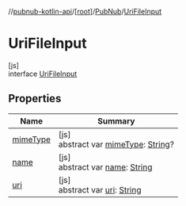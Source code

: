 //[pubnub-kotlin-api](../../../../index.md)/[[root]](../../index.md)/[PubNub](../index.md)/[UriFileInput](index.md)

# UriFileInput

[js]\
interface [UriFileInput](index.md)

## Properties

| Name | Summary |
|---|---|
| [mimeType](mime-type.md) | [js]<br>abstract var [mimeType](mime-type.md): [String](https://kotlinlang.org/api/core/kotlin-stdlib/kotlin/-string/index.html)? |
| [name](name.md) | [js]<br>abstract var [name](name.md): [String](https://kotlinlang.org/api/core/kotlin-stdlib/kotlin/-string/index.html) |
| [uri](uri.md) | [js]<br>abstract var [uri](uri.md): [String](https://kotlinlang.org/api/core/kotlin-stdlib/kotlin/-string/index.html) |
